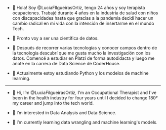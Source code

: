 - 👋 Hola! Soy @LuciaFIlgueirasOrtiz, tengo 24 años y soy terapista ocupaciones. Trabajé durante 4 años en la industria de salud con niños con discapacidades hasta que gracias a la pandemia decidí hacer un cambio radical en mi vida con la intención de insertarme en el mundo Tech. 

- 🚀 Pronto voy a ser una científica de datos. 

- 👀 Después de recorrer varias tecnologías y conocer campos dentro de la tecnología descubrí que me gusta mucho la investigación con los datos. Comencé a estudiar en Platzi de forma autodidacta y luego me anoté en la carrera de Data Science de CoderHouse. 

- 📖 Actualmente estoy estudiando Python y los modelos de machine learning. 

-----------------------------------------------------------------------------------------------------------------------------------------------------------------------
- 👋 Hi, I’m @LuciaFilgueirasOrtiz, I'm an Occupational Therapist and I´ve been in the health industry for four years until I decided to change 180° my career and jump into the tech world.  

- 👀 I’m interested in Data Analysis and Data Science. 

- 🌱 I’m currently learning data wrangling and machine learning's models.



<!---
LuciaFilgueirasOrtiz/LuciaFilgueirasOrtiz is a ✨ special ✨ repository because its `README.md` (this file) appears on your GitHub profile.
You can click the Preview link to take a look at your changes.
--->
